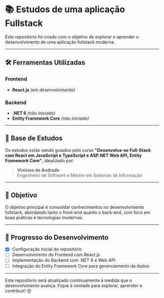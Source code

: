 # 📚 Estudos de uma aplicação Fullstack

Este repositório foi criado com o objetivo de explorar e aprender o desenvolvimento de uma aplicação fullstack moderna.

---

## 🛠 Ferramentas Utilizadas

### Frontend
- **React.js** *(em desenvolvimento)*

### Backend
- **.NET 6** *(não iniciado)*
- **Entity Framework Core** *(não iniciado)*

---

## 📘 Base de Estudos

Os estudos estão sendo guiados pelo curso **"Desenvolva-se Full-Stack com React em JavaScript e TypeScript e ASP.NET Web API, Entity Framework Core"**, idealizado por:

> **Vinícius de Andrade**  
> Engenheiro de Software e Mestre em Sistemas de Informação  

---

## 🎯 Objetivo

O objetivo principal é consolidar conhecimentos no desenvolvimento fullstack, abordando tanto o front-end quanto o back-end, com foco em boas práticas e tecnologias modernas.

---

## 🚀 Progresso do Desenvolvimento

- [x] Configuração inicial do repositório  
- [ ] Desenvolvimento do Frontend com React.js  
- [ ] Implementação do Backend com .NET 6 e Web API  
- [ ] Integração do Entity Framework Core para gerenciamento de dados  

---

Este repositório será atualizado continuamente à medida que o desenvolvimento avança. Fique à vontade para explorar, aprender e contribuir! 😊
